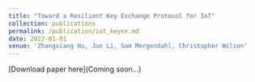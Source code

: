 ```yaml
---
title: "Toward a Resilient Key Exchange Protocol for IoT"
collection: publications
permalink: /publication/iot_keyex.md
date: 2022-01-01
venue: 'Zhangxiang Hu, Jun Li, Sam Mergendahl, Christopher Wilson'
---
```


[Download paper here](Coming soon...)
